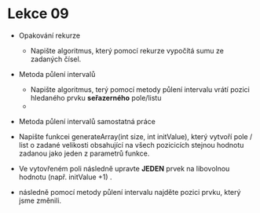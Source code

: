 # Lekce 09

 - Opakování rekurze
    - Napište algoritmus, který pomocí rekurze vypočítá sumu ze zadaných čísel.

- Metoda půlení intervalů
  -   Napište algoritmus, terý pomocí metody půlení intervalu vrátí pozici hledaného prvku **seřazerného** pole/listu
  -   
 - Metoda půlení intervalů samostatná práce  
  -   Napište funkcei generateArray(int size, int initValue), který vytvoří pole / list o zadané velikosti obsahující na všech pozicicích stejnou hodnotu zadanou jako jeden z parametrů funkce.
  -   Ve vytovřeném poli následně upravte **JEDEN** prvek na libovolnou hodnotu (např. initValue +1) .
  -   následně pomocí metody půlení intervalu najděte pozici prvku, který jsme změnili.


